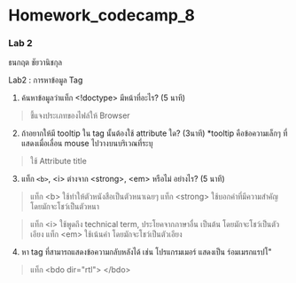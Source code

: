 # Homework_codecamp_8
### Lab 2
ธนกฤต ชัยวานิชกุล

   Lab2 : การหาข้อมูล Tag
   1. ค้นหาข้อมูลว่าแท็ก <!doctype> มีหน้าที่อะไร? (5 นาที)
   > ชี้แจงประเภทของไฟล์ให้ Browser

   2. ถ้าอยากให้มี tooltip ใน tag นั้นต้องใช้ attribute ใด? (3นาที)
       *tooltip คือข้อความเล็กๆ ที่แสดงเมื่อเลื่อน mouse ไปวางบนบริเวณที่ระบุ
   > ใช้ Attribute title

   3. แท็ก `<b>`, \<i> ต่างจาก \<strong>, \<em> หรือไม่ อย่างไร? (5 นาที)
   > แท็ก \<b> ใช้ทำให้ตัวหนังสือเป็นตัวหนาเฉยๆ แท็ก \<strong> ใช้บอกคำที่มีความสำคัญโดยมักจะโชว์เป็นตัวหนา
   
   > แท็ก \<i> ใช้พูดถึง technical term, ประโยคจากภาษาอื่น เป็นต้น โดยมักจะโชว์เป็นตัวเอียง แท็ก \<em> ใช้เน้นคำ โดยมักจะโชว์เป็นตัวเอียง


   4. หา tag ที่สามารถแสดงข้อความกลับหลังได้
       เช่น โปรแกรมเมอร์ แสดงเป็น ร์อมเมรกแรปโ"
   > แท็ก \<bdo dir="rtl"> \</bdo>

